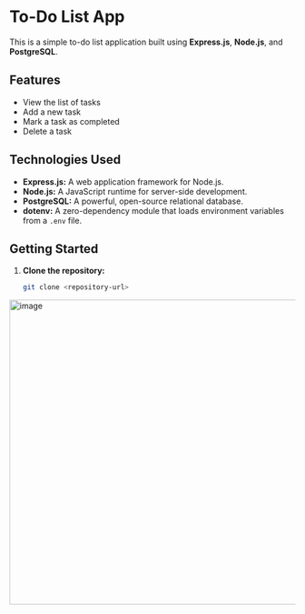 # To-Do List App

This is a simple to-do list application built using **Express.js**, **Node.js**, and **PostgreSQL**.

## Features

- View the list of tasks
- Add a new task
- Mark a task as completed
- Delete a task

## Technologies Used

- **Express.js:** A web application framework for Node.js.
- **Node.js:** A JavaScript runtime for server-side development.
- **PostgreSQL:** A powerful, open-source relational database.
- **dotenv:** A zero-dependency module that loads environment variables from a `.env` file.

## Getting Started

1. **Clone the repository:**
   ```bash
   git clone <repository-url>
<img width="536" alt="image" src="https://github.com/LittleSmile05/Todo-app-front-backend/assets/111835072/26f7c246-c1f5-48d4-90dd-181b96100445">

